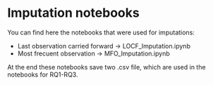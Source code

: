 # Imputation notebooks

You can find here the notebooks that were used for imputations:
* Last observation carried forward -> LOCF_Imputation.ipynb
* Most frecuent observation -> MFO_Imputation.ipynb

At the end these notebooks save two .csv file, which are used in the notebooks for RQ1-RQ3.
